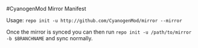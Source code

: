 #CyanogenMod Mirror Manifest

Usage: `repo init -u http://github.com/CyanogenMod/mirror --mirror`

Once the mirror is synced you can then run `repo init -u /path/to/mirror -b $BRANCHNAME` and sync normally. 


